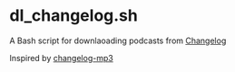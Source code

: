 # dl_changelog.sh

A Bash script for downlaoading podcasts from [Changelog](https://changelog.com/podcast)

Inspired by [changelog-mp3](https://github.com/phillikus/changelog-mp3)
